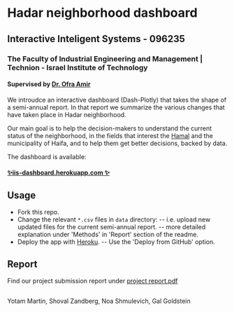 # Hadar neighborhood dashboard
## Interactive Inteligent Systems - 096235
### The Faculty of Industrial Engineering and Management | Technion - Israel Institute of Technology
#### Supervised by [Dr. Ofra Amir]

We introudce an interactive dashboard (Dash-Plotly) that takes the shape of a semi-annual report. In that report we summarize the various changes that have taken place in Hadar neighborhood.

Our main goal is to help the decision-makers to understand the current status of the neighborhood, in the fields that interest the [Hamal](https://www.hamal.tech/ "Hamal") and the municipality of Haifa, and to help them get better decisions, backed by data.

The dashboard is available: 
#### [✨iis-dashboard.herokuapp.com ✨](https://iis-dashboard.herokuapp.com/ "iis-dashboard.herokuapp.com")

## Usage

- Fork this repo.
- Change the relevant `*.csv` files in `data` directory:
 -- i.e. upload new updated files for the current semi-annual report.
 -- more detailed explanation under 'Methods' in 'Report' section of the readme.
- Deploy the app with [Heroku](https://dashboard.heroku.com/apps "Heroku").
 -- Use the 'Deploy from GitHub' option.

## Report

Find our project submission report under [project report.pdf](https://github.com/yotammarton/iis_dashboard/blob/main/project%20report.pdf)

## 

Yotam Martin, Shoval Zandberg, Noa Shmulevich, Gal Goldstein

[Dr. Ofra Amir]: <https://web.iem.technion.ac.il/site/academicstaff/ofra-amir>
